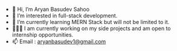 - 👋 Hi, I’m Aryan Basudev Sahoo
- 👀 I’m interested in full-stack development.
- 🌱 I’m currently learning MERN Stack but will not be limited to it. 
- 👩🏻‍💻 I am currently working on my side projects and am open to internship opportunities.
- 📫 Email : aryanbasudev1@gmail.com
